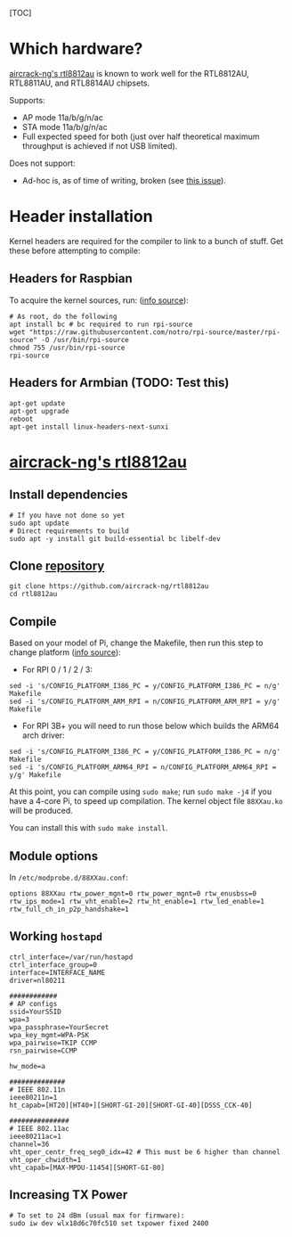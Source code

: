 [TOC]

# Which hardware?

[aircrack-ng's rtl8812au](https://github.com/aircrack-ng/rtl8812au) is known to work well for the RTL8812AU, RTL8811AU, and RTL8814AU chipsets. 

Supports:
- AP mode 11a/b/g/n/ac
- STA mode 11a/b/g/n/ac
- Full expected speed for both (just over half theoretical maximum throughput is achieved if not USB limited).

Does not support:
- Ad-hoc is, as of time of writing, broken (see [this issue](https://github.com/aircrack-ng/rtl8812au/issues/311)).

# Header installation
Kernel headers are required for the compiler to link to a bunch of stuff. Get these before attempting to compile:

## Headers for Raspbian

To acquire the kernel sources, run: ([info source](https://github.com/aircrack-ng/rtl8812au/blob/v5.2.20/README.md)):

```
# As root, do the following
apt install bc # bc required to run rpi-source
wget "https://raw.githubusercontent.com/notro/rpi-source/master/rpi-source" -O /usr/bin/rpi-source
chmod 755 /usr/bin/rpi-source
rpi-source
```

## Headers for Armbian (TODO: Test this)


```
apt-get update
apt-get upgrade
reboot
apt-get install linux-headers-next-sunxi
```

# [aircrack-ng's rtl8812au](https://github.com/aircrack-ng/rtl8812au)

## Install dependencies
```
# If you have not done so yet
sudo apt update
# Direct requirements to build
sudo apt -y install git build-essential bc libelf-dev
```

## Clone [repository](https://github.com/aircrack-ng/rtl8812au)

```
git clone https://github.com/aircrack-ng/rtl8812au
cd rtl8812au
```

## Compile

Based on your model of Pi, change the Makefile, then run this step to change platform ([info source](https://github.com/aircrack-ng/rtl8812au/blob/v5.2.20/README.md)):

- For RPI 0 / 1 / 2 / 3:

```
sed -i 's/CONFIG_PLATFORM_I386_PC = y/CONFIG_PLATFORM_I386_PC = n/g' Makefile
sed -i 's/CONFIG_PLATFORM_ARM_RPI = n/CONFIG_PLATFORM_ARM_RPI = y/g' Makefile
```

- For RPI 3B+ you will need to run those below which builds the ARM64 arch driver:

```
sed -i 's/CONFIG_PLATFORM_I386_PC = y/CONFIG_PLATFORM_I386_PC = n/g' Makefile
sed -i 's/CONFIG_PLATFORM_ARM64_RPI = n/CONFIG_PLATFORM_ARM64_RPI = y/g' Makefile
```

At this point, you can compile using `sudo make`; run `sudo make -j4` if you have a 4-core Pi, to speed up compilation. The kernel object file `88XXau.ko` will be produced.

You can install this with `sudo make install`.

## Module options

In `/etc/modprobe.d/88XXau.conf`:

```
options 88XXau rtw_power_mgnt=0 rtw_power_mgnt=0 rtw_enusbss=0 rtw_ips_mode=1 rtw_vht_enable=2 rtw_ht_enable=1 rtw_led_enable=1 rtw_full_ch_in_p2p_handshake=1
```

## Working `hostapd`

```
ctrl_interface=/var/run/hostapd
ctrl_interface_group=0
interface=INTERFACE_NAME
driver=nl80211

############
# AP configs
ssid=YourSSID
wpa=3
wpa_passphrase=YourSecret
wpa_key_mgmt=WPA-PSK
wpa_pairwise=TKIP CCMP
rsn_pairwise=CCMP

hw_mode=a

##############
# IEEE 802.11n
ieee80211n=1
ht_capab=[HT20][HT40+][SHORT-GI-20][SHORT-GI-40][DSSS_CCK-40]

###############
# IEEE 802.11ac
ieee80211ac=1
channel=36
vht_oper_centr_freq_seg0_idx=42 # This must be 6 higher than channel
vht_oper_chwidth=1
vht_capab=[MAX-MPDU-11454][SHORT-GI-80]
```

## Increasing TX Power

```
# To set to 24 dBm (usual max for firmware):
sudo iw dev wlx18d6c70fc510 set txpower fixed 2400
```
